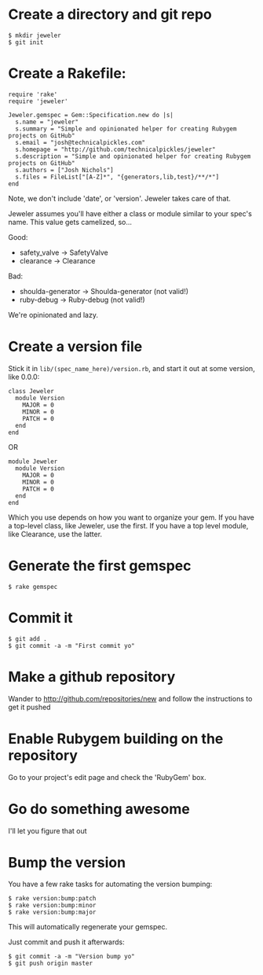 # Create a directory and git repo

    $ mkdir jeweler
    $ git init

# Create a Rakefile:

    require 'rake'
    require 'jeweler'

    Jeweler.gemspec = Gem::Specification.new do |s|
      s.name = "jeweler"
      s.summary = "Simple and opinionated helper for creating Rubygem projects on GitHub"
      s.email = "josh@technicalpickles.com"
      s.homepage = "http://github.com/technicalpickles/jeweler"
      s.description = "Simple and opinionated helper for creating Rubygem projects on GitHub"
      s.authors = ["Josh Nichols"]
      s.files = FileList["[A-Z]*", "{generators,lib,test}/**/*"]
    end
    
Note, we don't include 'date', or 'version'. Jeweler takes care of that.

Jeweler assumes you'll have either a class or module similar to your spec's name. This value gets camelized, so...

Good:

 * safety\_valve -> SafetyValve
 * clearance -> Clearance

Bad:

 * shoulda-generator -> Shoulda-generator (not valid!)
 * ruby-debug -> Ruby-debug (not valid!)

We're opinionated and lazy.

# Create a version file

Stick it in `lib/(spec_name_here)/version.rb`, and start it out at some version, like 0.0.0:

    class Jeweler
      module Version
        MAJOR = 0
        MINOR = 0
        PATCH = 0
      end
    end

OR

    module Jeweler
      module Version
        MAJOR = 0
        MINOR = 0
        PATCH = 0
      end
    end

Which you use depends on how you want to organize your gem. If you have a top-level class, like Jeweler, use the first. If you have a top level module, like Clearance, use the latter.

# Generate the first gemspec

    $ rake gemspec

# Commit it

    $ git add .
    $ git commit -a -m "First commit yo"
    
# Make a github repository

Wander to http://github.com/repositories/new and follow the instructions to get it pushed

# Enable Rubygem building on the repository

Go to your project's edit page and check the 'RubyGem' box.

# Go do something awesome

I'll let you figure that out

# Bump the version

You have a few rake tasks for automating the version bumping:

    $ rake version:bump:patch
    $ rake version:bump:minor
    $ rake version:bump:major
    
This will automatically regenerate your gemspec.

Just commit and push it afterwards:

    $ git commit -a -m "Version bump yo"
    $ git push origin master